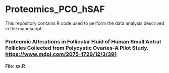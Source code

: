 # Proteomics_PCO_hSAF

This repository contains R code used to perform the data analysis descrived in the manuscript:

### Proteomic Alterations in Follicular Fluid of Human Small Antral Follicles Collected from Polycystic Ovaries-A Pilot Study. https://www.mdpi.com/2075-1729/12/3/391

#### File: xx.R
